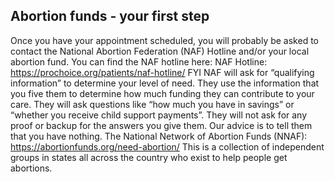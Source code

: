 ## Abortion funds - your first step
Once you have your appointment scheduled, you will probably be asked to contact the National Abortion Federation (NAF) Hotline and/or your local abortion fund.
You can find the NAF hotline here: 
NAF Hotline: https://prochoice.org/patients/naf-hotline/
FYI NAF will ask for “qualifying information” to determine your level of need. They use the information that you five them to determine how much funding they can contribute to your care. They will ask questions like “how much you have in savings” or “whether you receive child support payments”. They will not ask for any proof or backup for the answers you give them. Our advice is to tell them that you have nothing.
The National Network of Abortion Funds (NNAF): https://abortionfunds.org/need-abortion/ 
This is a collection of independent groups in states all across the country who exist to help people get abortions.